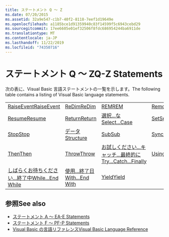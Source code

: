 ```yaml
---
title: ステートメント Q ～ Z
ms.date: 07/20/2015
ms.assetid: 32a9e547-c1b7-40f2-8118-7eef1d19649e
ms.openlocfilehash: a1185bce1d91359940c83f14599f5c6943cebd29
ms.sourcegitcommit: 17ee6605e01ef32506f8fdc686954244ba6911de
ms.translationtype: MT
ms.contentlocale: ja-JP
ms.lasthandoff: 11/22/2019
ms.locfileid: "74350716"
---
```

# <a name="q-z-statements"></a><span data-ttu-id="28619-102">ステートメント Q ～ Z</span><span class="sxs-lookup"><span data-stu-id="28619-102">Q-Z Statements</span></span>
<span data-ttu-id="28619-103">次の表に、Visual Basic 言語ステートメントの一覧を示します。</span><span class="sxs-lookup"><span data-stu-id="28619-103">The following table contains a listing of Visual Basic language statements.</span></span>  
  
|||||  
|---|---|---|---|  
|[<span data-ttu-id="28619-104">RaiseEvent</span><span class="sxs-lookup"><span data-stu-id="28619-104">RaiseEvent</span></span>](../../../visual-basic/language-reference/statements/raiseevent-statement.md)|[<span data-ttu-id="28619-105">ReDim</span><span class="sxs-lookup"><span data-stu-id="28619-105">ReDim</span></span>](../../../visual-basic/language-reference/statements/redim-statement.md)|[<span data-ttu-id="28619-106">REM</span><span class="sxs-lookup"><span data-stu-id="28619-106">REM</span></span>](../../../visual-basic/language-reference/statements/rem-statement.md)|[<span data-ttu-id="28619-107">RemoveHandler</span><span class="sxs-lookup"><span data-stu-id="28619-107">RemoveHandler</span></span>](../../../visual-basic/language-reference/statements/removehandler-statement.md)|  
|[<span data-ttu-id="28619-108">Resume</span><span class="sxs-lookup"><span data-stu-id="28619-108">Resume</span></span>](../../../visual-basic/language-reference/statements/resume-statement.md)|[<span data-ttu-id="28619-109">Return</span><span class="sxs-lookup"><span data-stu-id="28619-109">Return</span></span>](../../../visual-basic/language-reference/statements/return-statement.md)|[<span data-ttu-id="28619-110">選択...な</span><span class="sxs-lookup"><span data-stu-id="28619-110">Select...Case</span></span>](../../../visual-basic/language-reference/statements/select-case-statement.md)|[<span data-ttu-id="28619-111">Set</span><span class="sxs-lookup"><span data-stu-id="28619-111">Set</span></span>](../../../visual-basic/language-reference/statements/set-statement.md)|  
|[<span data-ttu-id="28619-112">Stop</span><span class="sxs-lookup"><span data-stu-id="28619-112">Stop</span></span>](../../../visual-basic/language-reference/statements/stop-statement.md)|[<span data-ttu-id="28619-113">データ</span><span class="sxs-lookup"><span data-stu-id="28619-113">Structure</span></span>](../../../visual-basic/language-reference/statements/structure-statement.md)|[<span data-ttu-id="28619-114">Sub</span><span class="sxs-lookup"><span data-stu-id="28619-114">Sub</span></span>](../../../visual-basic/language-reference/statements/sub-statement.md)|[<span data-ttu-id="28619-115">SyncLock</span><span class="sxs-lookup"><span data-stu-id="28619-115">SyncLock</span></span>](../../../visual-basic/language-reference/statements/synclock-statement.md)|  
|[<span data-ttu-id="28619-116">Then</span><span class="sxs-lookup"><span data-stu-id="28619-116">Then</span></span>](../../../visual-basic/language-reference/statements/then-statement.md)|[<span data-ttu-id="28619-117">Throw</span><span class="sxs-lookup"><span data-stu-id="28619-117">Throw</span></span>](../../../visual-basic/language-reference/statements/throw-statement.md)|[<span data-ttu-id="28619-118">お試しください...キャッチ...最終的に</span><span class="sxs-lookup"><span data-stu-id="28619-118">Try...Catch...Finally</span></span>](../../../visual-basic/language-reference/statements/try-catch-finally-statement.md)|[<span data-ttu-id="28619-119">Using</span><span class="sxs-lookup"><span data-stu-id="28619-119">Using</span></span>](../../../visual-basic/language-reference/statements/using-statement.md)|  
|[<span data-ttu-id="28619-120">しばらくお待ちください...終了中</span><span class="sxs-lookup"><span data-stu-id="28619-120">While...End While</span></span>](../../../visual-basic/language-reference/statements/while-end-while-statement.md)|[<span data-ttu-id="28619-121">使用...終了日</span><span class="sxs-lookup"><span data-stu-id="28619-121">With...End With</span></span>](../../../visual-basic/language-reference/statements/with-end-with-statement.md)|[<span data-ttu-id="28619-122">Yield</span><span class="sxs-lookup"><span data-stu-id="28619-122">Yield</span></span>](../../../visual-basic/language-reference/statements/yield-statement.md)||  
  
## <a name="see-also"></a><span data-ttu-id="28619-123">参照</span><span class="sxs-lookup"><span data-stu-id="28619-123">See also</span></span>

- [<span data-ttu-id="28619-124">ステートメント A ～ E</span><span class="sxs-lookup"><span data-stu-id="28619-124">A-E Statements</span></span>](../../../visual-basic/language-reference/statements/a-e-statements.md)
- [<span data-ttu-id="28619-125">ステートメント F ～ P</span><span class="sxs-lookup"><span data-stu-id="28619-125">F-P Statements</span></span>](../../../visual-basic/language-reference/statements/f-p-statements.md)
- [<span data-ttu-id="28619-126">Visual Basic の言語リファレンス</span><span class="sxs-lookup"><span data-stu-id="28619-126">Visual Basic Language Reference</span></span>](../../../visual-basic/language-reference/index.md)

